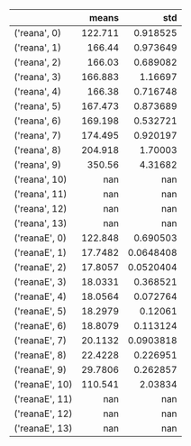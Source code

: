 |                |    means |         std |
|:---------------|---------:|------------:|
| ('reana', 0)   | 122.711  |   0.918525  |
| ('reana', 1)   | 166.44   |   0.973649  |
| ('reana', 2)   | 166.03   |   0.689082  |
| ('reana', 3)   | 166.883  |   1.16697   |
| ('reana', 4)   | 166.38   |   0.716748  |
| ('reana', 5)   | 167.473  |   0.873689  |
| ('reana', 6)   | 169.198  |   0.532721  |
| ('reana', 7)   | 174.495  |   0.920197  |
| ('reana', 8)   | 204.918  |   1.70003   |
| ('reana', 9)   | 350.56   |   4.31682   |
| ('reana', 10)  | nan      | nan         |
| ('reana', 11)  | nan      | nan         |
| ('reana', 12)  | nan      | nan         |
| ('reana', 13)  | nan      | nan         |
| ('reanaE', 0)  | 122.848  |   0.690503  |
| ('reanaE', 1)  |  17.7482 |   0.0648408 |
| ('reanaE', 2)  |  17.8057 |   0.0520404 |
| ('reanaE', 3)  |  18.0331 |   0.368521  |
| ('reanaE', 4)  |  18.0564 |   0.072764  |
| ('reanaE', 5)  |  18.2979 |   0.12061   |
| ('reanaE', 6)  |  18.8079 |   0.113124  |
| ('reanaE', 7)  |  20.1132 |   0.0903818 |
| ('reanaE', 8)  |  22.4228 |   0.226951  |
| ('reanaE', 9)  |  29.7806 |   0.262857  |
| ('reanaE', 10) | 110.541  |   2.03834   |
| ('reanaE', 11) | nan      | nan         |
| ('reanaE', 12) | nan      | nan         |
| ('reanaE', 13) | nan      | nan         |